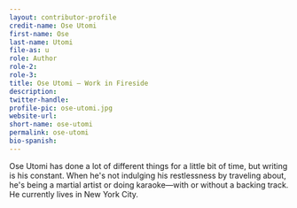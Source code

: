 ```yaml
---
layout: contributor-profile
credit-name: Ose Utomi
first-name: Ose
last-name: Utomi
file-as: u
role: Author
role-2:
role-3:
title: Ose Utomi — Work in Fireside
description:
twitter-handle:
profile-pic: ose-utomi.jpg
website-url:
short-name: ose-utomi
permalink: ose-utomi
bio-spanish:
---
```

Ose Utomi has done a lot of different things for a little bit of time, but writing is his constant. When he's not indulging his restlessness by traveling about, he's being a martial artist or doing karaoke—with or without a backing track. He currently lives in New York City.
